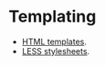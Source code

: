 # Templating

- [HTML templates](templating/html-templates.md).
- [LESS stylesheets](templating/less-stylesheets.md).

